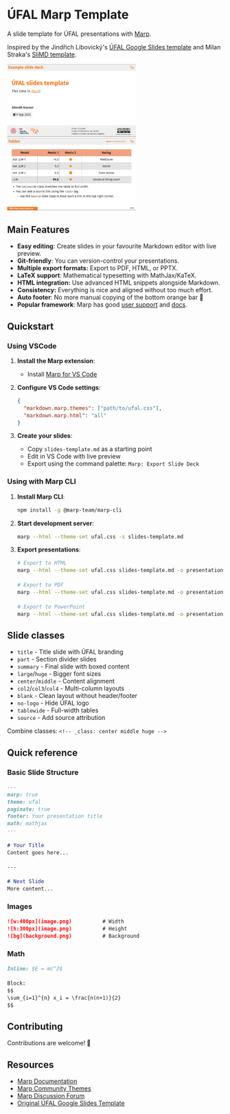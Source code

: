 # ÚFAL Marp Template

A slide template for ÚFAL presentations with [Marp](https://marp.app/).

Inspired by the Jindřich Libovický's [ÚFAL Google Slides template](https://docs.google.com/presentation/d/1cE1fyaG9qWXJo5Upzi_i8mXMqUGbuYDgwqvHGYRgBSE/edit?usp=sharing) and Milan Straka's [SliMD template](https://github.com/ufal/slimd).

<p>
<img src="img/title.png" width="300px"/>
<img src="img/table.png" width="300px"/>
</p>

## Main Features

* **Easy editing**: Create slides in your favourite Markdown editor with live preview.
* **Git-friendly**: You can version-control your presentations.
* **Multiple export formats:** Export to PDF, HTML, or PPTX.
* **LaTeX support**: Mathematical typesetting with MathJax/KaTeX.
* **HTML integration:** Use advanced HTML snippets alongside Markdown.
* **Consistency:** Everything is nice and aligned without too much effort.
* **Auto footer**: No more manual copying of the bottom orange bar 💪
* **Popular framework**:  Marp has good [user support](https://github.com/orgs/marp-team/discussions) and [docs](https://marpit.marp.app).


## Quickstart


### Using VSCode

1. **Install the Marp extension**:
   - Install [Marp for VS Code](https://marketplace.visualstudio.com/items?itemName=marp-team.marp-vscode)

2. **Configure VS Code settings**:
   ```json
   {
     "markdown.marp.themes": ["path/to/ufal.css"],
     "markdown.marp.html": "all"
   }
   ```

3. **Create your slides**:
   - Copy `slides-template.md` as a starting point
   - Edit in VS Code with live preview
   - Export using the command palette: `Marp: Export Slide Deck`

### Using with Marp CLI

1. **Install Marp CLI**:
   ```bash
   npm install -g @marp-team/marp-cli
   ```

2. **Start development server**:
   ```bash
   marp --html --theme-set ufal.css -s slides-template.md
   ```

3. **Export presentations**:
   ```bash
   # Export to HTML
   marp --html --theme-set ufal.css slides-template.md -o presentation.html
   
   # Export to PDF
   marp --html --theme-set ufal.css slides-template.md -o presentation.pdf
   
   # Export to PowerPoint
   marp --html --theme-set ufal.css slides-template.md -o presentation.pptx
   ```

## Slide classes

- `title` - Title slide with ÚFAL branding
- `part` - Section divider slides
- `summary` - Final slide with boxed content
- `large`/`huge` - Bigger font sizes
- `center`/`middle` - Content alignment
- `col2`/`col3`/`col4` - Multi-column layouts
- `blank` - Clean layout without header/footer
- `no-logo` - Hide ÚFAL logo
- `tablewide` - Full-width tables
- `source` - Add source attribution

Combine classes: `<!-- _class: center middle huge -->`

## Quick reference

### Basic Slide Structure
```markdown
---
marp: true
theme: ufal
paginate: true
footer: Your presentation title
math: mathjax
---

# Your Title
Content goes here...

---

# Next Slide
More content...
```

### Images
```markdown
![w:400px](image.png)          # Width
![h:300px](image.png)          # Height
![bg](background.png)          # Background
```

### Math
```markdown
Inline: $E = mc^2$

Block:
$$
\sum_{i=1}^{n} x_i = \frac{n(n+1)}{2}
$$
```

## Contributing

Contributions are welcome! 🫵

## Resources

- [Marp Documentation](https://marpit.marp.app/)
- [Marp Community Themes](https://rnd195.github.io/marp-community-themes/)
- [Marp Discussion Forum](https://github.com/orgs/marp-team/discussions)
- [Original ÚFAL Google Slides Template](https://docs.google.com/presentation/d/1cE1fyaG9qWXJo5Upzi_i8mXMqUGbuYDgwqvHGYRgBSE/edit?usp=sharing)
